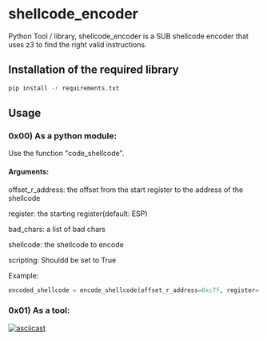 # shellcode_encoder

Python Tool / library, shellcode_encoder is a SUB shellcode encoder that uses z3 to find the right valid instructions.

## Installation of the required library

```bash
pip install -r requirements.txt
```

## Usage

### 0x00) As a python module:
Use the function "code_shellcode".

#### Arguments:
offset_r_address: the offset from the start register to the address of the shellcode

register: the starting register(default: ESP)

bad_chars: a list of bad chars

shellcode: the shellcode to encode

scripting: Shouldd be set to True

Example:
```python
encoded_shellcode = encode_shellcode(offset_r_address=0xc7f, register='esp', bad_chars=[], shellcode="\x41\x42\x43\x44", scripting=True)
```


### 0x01) As a tool:

[![asciicast](https://asciinema.org/a/VeWxsxygmD0j1D0XNmfEIxyfv.svg)](https://asciinema.org/a/VeWxsxygmD0j1D0XNmfEIxyfv)
